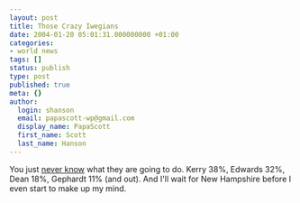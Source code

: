 ```yaml
---
layout: post
title: Those Crazy Iwegians
date: 2004-01-20 05:01:31.000000000 +01:00
categories:
- world news
tags: []
status: publish
type: post
published: true
meta: {}
author:
  login: shanson
  email: papascott-wp@gmail.com
  display_name: PapaScott
  first_name: Scott
  last_name: Hanson
---
```

<p>You just <a title="Calpundit: Iowa Results" href="http://www.calpundit.com/archives/003079.html">never know</a> what they are going to do. Kerry 38%, Edwards 32%, Dean 18%, Gephardt 11% (and out). And I'll wait for New Hampshire before I even start to make up my mind.</p>
